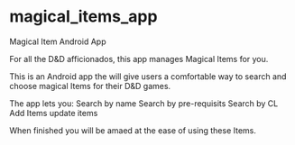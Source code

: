 magical_items_app
=================

Magical Item Android App

For all the D&D afficionados, this app manages Magical Items for you.

This is an Android app the will give users a comfortable way to search and choose magical Items for their D&D games.

The app lets you:
		Search by name
		Search by pre-requisits
		Search by CL
		Add Items
		update items
		
		
When finished you will be amaed at the ease of using these Items.
	
